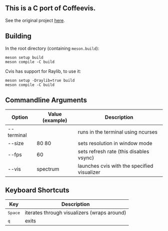 ## This is a C port of Coffeevis.

See the original project [here](https://github.com/khoidauminh/coffeevis_rs).

## Building

In the root directory (containing `meson.build`):

```
meson setup build
meson compile -C build
```

Cvis has support for Raylib, to use it:

```
meson setup -Draylib=true build
meson compile -C build
```

## Commandline Arguments

| Option | Value (example) | Description |
| ------ | ------ | ------ |
| \--terminal | | runs in the terminal using ncurses |
| \--size | 80 80 | sets resolution in window mode |
| \--fps | 60 | sets refresh rate (this disables vsync) |
| \--vis | spectrum | launches cvis with the specified visualizer |

## Keyboard Shortcuts

|  Key | Description |
| ------ | ------ |
| <kbd>Space</kbd> | iterates through visualizers (wraps around) |
| <kbd>q</kbd> | exits |
